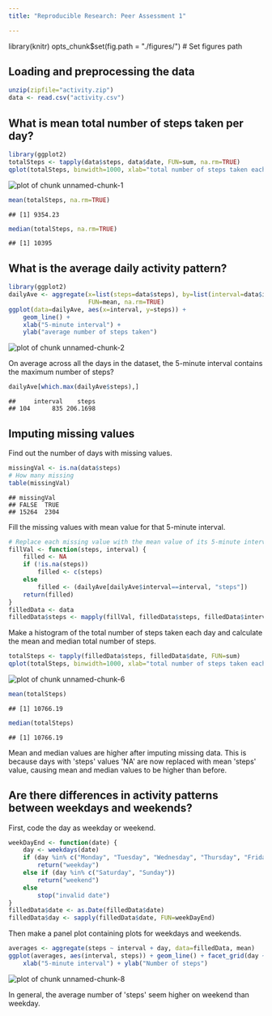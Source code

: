 ```yaml
---
title: "Reproducible Research: Peer Assessment 1"

---
```

library(knitr)
opts_chunk$set(fig.path = "./figures/") # Set figures path

## Loading and preprocessing the data

```r
unzip(zipfile="activity.zip")
data <- read.csv("activity.csv")
```

## What is mean total number of steps taken per day?

```r
library(ggplot2)
totalSteps <- tapply(data$steps, data$date, FUN=sum, na.rm=TRUE)
qplot(totalSteps, binwidth=1000, xlab="total number of steps taken each day")
```

![plot of chunk unnamed-chunk-1](./figures/unnamed-chunk-1-1.png) 

```r
mean(totalSteps, na.rm=TRUE)
```

```
## [1] 9354.23
```

```r
median(totalSteps, na.rm=TRUE)
```

```
## [1] 10395
```

## What is the average daily activity pattern?

```r
library(ggplot2)
dailyAve <- aggregate(x=list(steps=data$steps), by=list(interval=data$interval),
                      FUN=mean, na.rm=TRUE)
ggplot(data=dailyAve, aes(x=interval, y=steps)) +
    geom_line() +
    xlab("5-minute interval") +
    ylab("average number of steps taken")
```

![plot of chunk unnamed-chunk-2](./figures/unnamed-chunk-2-1.png) 

On average across all the days in the dataset, the 5-minute interval contains
the maximum number of steps?

```r
dailyAve[which.max(dailyAve$steps),]
```

```
##     interval    steps
## 104      835 206.1698
```


## Imputing missing values

Find out the number of days with missing values.


```r
missingVal <- is.na(data$steps)
# How many missing
table(missingVal)
```

```
## missingVal
## FALSE  TRUE 
## 15264  2304
```

Fill the missing values with mean value for that 5-minute interval.


```r
# Replace each missing value with the mean value of its 5-minute interval
fillVal <- function(steps, interval) {
    filled <- NA
    if (!is.na(steps))
        filled <- c(steps)
    else
        filled <- (dailyAve[dailyAve$interval==interval, "steps"])
    return(filled)
}
filledData <- data
filledData$steps <- mapply(fillVal, filledData$steps, filledData$interval)
```

Make a histogram of the total number of steps taken each day and calculate the 
mean and median total number of steps.


```r
totalSteps <- tapply(filledData$steps, filledData$date, FUN=sum)
qplot(totalSteps, binwidth=1000, xlab="total number of steps taken each day")
```

![plot of chunk unnamed-chunk-6](./figures/unnamed-chunk-6-1.png) 

```r
mean(totalSteps)
```

```
## [1] 10766.19
```

```r
median(totalSteps)
```

```
## [1] 10766.19
```

Mean and median values are higher after imputing missing data. This is because
days with 'steps' values 'NA' are now replaced with mean 'steps' value, causing
mean and median values to be higher than before.

## Are there differences in activity patterns between weekdays and weekends?

First, code the day as weekday or weekend.


```r
weekDayEnd <- function(date) {
    day <- weekdays(date)
    if (day %in% c("Monday", "Tuesday", "Wednesday", "Thursday", "Friday"))
        return("weekday")
    else if (day %in% c("Saturday", "Sunday"))
        return("weekend")
    else
        stop("invalid date")
}
filledData$date <- as.Date(filledData$date)
filledData$day <- sapply(filledData$date, FUN=weekDayEnd)
```

Then make a panel plot containing plots for weekdays and weekends.


```r
averages <- aggregate(steps ~ interval + day, data=filledData, mean)
ggplot(averages, aes(interval, steps)) + geom_line() + facet_grid(day ~ .) +
    xlab("5-minute interval") + ylab("Number of steps")
```

![plot of chunk unnamed-chunk-8](./figures/unnamed-chunk-8-1.png) 

In general, the average number of 'steps' seem higher on weekend than weekday.
